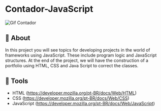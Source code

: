 # Contador-JavaScript

![Gif Contador](https://user-images.githubusercontent.com/106353112/174492413-3780bdcc-f16a-452e-90d7-c030c48d0c91.gif)

## 📕 About

In this project you will see topics for developing projects in the world of frameworks using JavaScript. These include program logic and JavaScript structures. At the end of the project, we will have the construction of a portfolio using HTML, CSS and Java Script to correct the classes.

## 🔨 Tools

- HTML (https://developer.mozilla.org/pt-BR/docs/Web/HTML)
- CSS (https://developer.mozilla.org/pt-BR/docs/Web/CSS)
- JavaScript (https://developer.mozilla.org/pt-BR/docs/Web/JavaScript)

